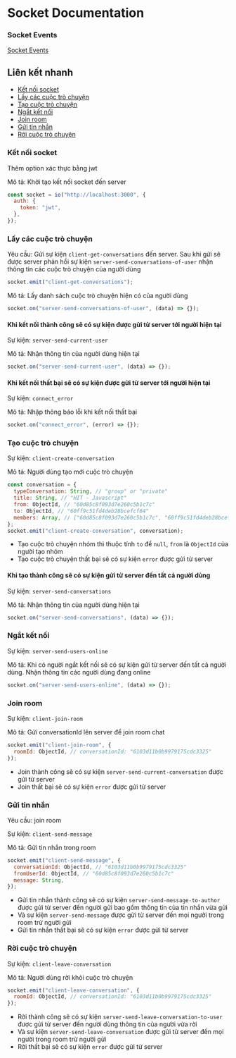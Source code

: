 # Socket Documentation

### Socket Events

[Socket Events](https://github.com/tattrung15/Messenger_Server/blob/develop/socket/constants/index.js)

## Liên kết nhanh

- [Kết nối socket](#kết-nối-socket)
- [Lấy các cuộc trò chuyện](#lấy-các-cuộc-trò-chuyện)
- [Tạo cuộc trò chuyện](#tạo-cuộc-trò-chuyện)
- [Ngắt kết nối](#ngắt-kết-nối)
- [Join room](#join-room)
- [Gửi tin nhắn](#gửi-tin-nhắn)
- [Rời cuộc trò chuyện](#rời-cuộc-trò-chuyện)

### Kết nối socket

Thêm option xác thực bằng jwt

Mô tả: Khởi tạo kết nối socket đến server

```Javascript
const socket = io("http://localhost:3000", {
  auth: {
    token: "jwt",
  },
});
```

### Lấy các cuộc trò chuyện

Yêu cầu: Gửi sự kiện `client-get-conversations` đến server. Sau khi gửi sẽ được server phản hồi sự kiện `server-send-conversations-of-user` nhận thông tin các cuộc trò chuyện của người dùng

```Javascript
socket.emit("client-get-conversations");
```

Mô tả: Lấy danh sách cuộc trò chuyện hiện có của người dùng

```Javascript
socket.on("server-send-conversations-of-user", (data) => {});
```

#### Khi kết nối thành công sẽ có sự kiện được gửi từ server tới người hiện tại

Sự kiện: `server-send-current-user`

Mô tả: Nhận thông tin của người dùng hiện tại

```Javascript
socket.on("server-send-current-user", (data) => {});
```

#### Khi kết nối thất bại sẽ có sự kiện được gửi từ server tới người hiện tại

Sự kiện: `connect_error`

Mô tả: Nhập thông báo lỗi khi kết nối thất bại

```Javascript
socket.on("connect_error", (error) => {});
```

### Tạo cuộc trò chuyện

Sự kiện: `client-create-conversation`

Mô tả: Người dùng tạo mới cuộc trò chuyện

```Javascript
const conversation = {
  typeConversation: String, // "group" or "private"
  title: String, // "HIT - Javascript"
  from: ObjectId, // "60d85c8f093d7e260c5b1c7c"
  to: ObjectId, // "60ff9c51fd4deb28bcefcf64"
  members: Array, // ["60d85c8f093d7e260c5b1c7c", "60ff9c51fd4deb28bcefcf64"]
};
socket.emit("client-create-conversation", conversation);
```

- Tạo cuộc trò chuyện nhóm thì thuộc tính `to` để `null`, `from` là `ObjectId` của người tạo nhóm
- Tạo cuộc trò chuyện thất bại sẽ có sự kiện `error` được gửi từ server

#### Khi tạo thành công sẽ có sự kiện gửi từ server đến tất cả người dùng

Sự kiện: `server-send-conversations`

Mô tả: Nhận thông tin của người dùng hiện tại

```Javascript
socket.on("server-send-conversations", (data) => {});
```

### Ngắt kết nối

Sự kiện: `server-send-users-online`

Mô tả: Khi có người ngắt kết nối sẽ có sự kiện gửi từ server đến tất cả người dùng. Nhận thông tin các người dùng đang online

```Javascript
socket.on("server-send-users-online", (data) => {});
```

### Join room

Sự kiện: `client-join-room`

Mô tả: Gửi conversationId lên server để join room chat

```Javascript
socket.emit("client-join-room", {
  roomId: ObjectId, // conversationId: "6103d11b0b9979175cdc3325"
});
```

- Join thành công sẽ có sự kiện `server-send-current-conversation` được gửi từ server
- Join thất bại sẽ có sự kiện `error` được gửi từ server

### Gửi tin nhắn

Yêu cầu: join room

Sự kiện: `client-send-message`

Mô tả: Gửi tin nhắn trong room

```Javascript
socket.emit("client-send-message", {
  conversationId: ObjectId, // "6103d11b0b9979175cdc3325"
  fromUserId: ObjectId, // "60d85c8f093d7e260c5b1c7c"
  message: String,
});
```

- Gửi tin nhắn thành công sẽ có sự kiện `server-send-message-to-author` được gửi từ server đến người gửi bao gồm thông tin của tin nhắn vừa gửi
- Và sự kiện `server-send-message` được gửi từ server đến mọi người trong room trừ người gửi
- Gửi tin nhắn thất bại sẽ có sự kiện `error` được gửi từ server

### Rời cuộc trò chuyện

Sự kiện: `client-leave-conversation`

Mô tả: Người dùng rời khỏi cuộc trò chuyện

```Javascript
socket.emit("client-leave-conversation", {
  roomId: ObjectId, // conversationId: "6103d11b0b9979175cdc3325"
});
```

- Rời thành công sẽ có sự kiện `server-send-leave-conversation-to-user` được gửi từ server đến người dùng thông tin của người vừa rời
- Và sự kiện `server-send-leave-conversation` được gửi từ server đến mọi người trong room trừ người gửi
- Rời thất bại sẽ có sự kiện `error` được gửi từ server
